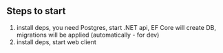 ## Steps to start
1. install deps, you need Postgres, start .NET api, EF Core will create DB, migrations will be applied (automatically - for dev)
2. install deps, start web client
